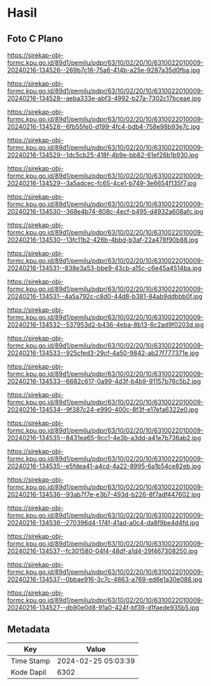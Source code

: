 # Hasil

## Foto C Plano

https://sirekap-obj-formc.kpu.go.id/89d1/pemilu/pdpr/63/10/02/20/10/6310022010009-20240216-134526--269b7c16-75a6-414b-a25e-9287a35d0fba.jpg

https://sirekap-obj-formc.kpu.go.id/89d1/pemilu/pdpr/63/10/02/20/10/6310022010009-20240216-134528--aeba333e-abf3-4992-b27a-7302c17bceae.jpg

https://sirekap-obj-formc.kpu.go.id/89d1/pemilu/pdpr/63/10/02/20/10/6310022010009-20240216-134528--6fb55fe0-d199-4fc4-bdb4-758e98b93e7c.jpg

https://sirekap-obj-formc.kpu.go.id/89d1/pemilu/pdpr/63/10/02/20/10/6310022010009-20240216-134529--1dc5cb25-418f-4b9e-bb82-61ef26b1b930.jpg

https://sirekap-obj-formc.kpu.go.id/89d1/pemilu/pdpr/63/10/02/20/10/6310022010009-20240216-134529--3a5adcec-fc65-4ce1-b749-3e6654f135f7.jpg

https://sirekap-obj-formc.kpu.go.id/89d1/pemilu/pdpr/63/10/02/20/10/6310022010009-20240216-134530--368e4b74-808c-4ecf-b495-d4932a608afc.jpg

https://sirekap-obj-formc.kpu.go.id/89d1/pemilu/pdpr/63/10/02/20/10/6310022010009-20240216-134530--13fc11b2-426b-4bbd-b3af-22a478f90b88.jpg

https://sirekap-obj-formc.kpu.go.id/89d1/pemilu/pdpr/63/10/02/20/10/6310022010009-20240216-134531--838e3a53-bbe9-43cb-a15c-c6e45a4514ba.jpg

https://sirekap-obj-formc.kpu.go.id/89d1/pemilu/pdpr/63/10/02/20/10/6310022010009-20240216-134531--4a5a792c-c8d0-44d8-b381-84ab9ddbbb0f.jpg

https://sirekap-obj-formc.kpu.go.id/89d1/pemilu/pdpr/63/10/02/20/10/6310022010009-20240216-134532--537953d2-b436-4eba-8b13-6c2ad9f0203d.jpg

https://sirekap-obj-formc.kpu.go.id/89d1/pemilu/pdpr/63/10/02/20/10/6310022010009-20240216-134533--925cfed3-29cf-4a50-9842-ab27f777371e.jpg

https://sirekap-obj-formc.kpu.go.id/89d1/pemilu/pdpr/63/10/02/20/10/6310022010009-20240216-134533--6682c617-0a99-4d3f-b4b9-91157b76c5b2.jpg

https://sirekap-obj-formc.kpu.go.id/89d1/pemilu/pdpr/63/10/02/20/10/6310022010009-20240216-134534--9f387c24-e990-400c-8f3f-e17efa6322e0.jpg

https://sirekap-obj-formc.kpu.go.id/89d1/pemilu/pdpr/63/10/02/20/10/6310022010009-20240216-134535--8431ea65-9cc1-4e3b-a3dd-a41e7b736ab2.jpg

https://sirekap-obj-formc.kpu.go.id/89d1/pemilu/pdpr/63/10/02/20/10/6310022010009-20240216-134535--e5fdea41-a4cd-4a22-8995-6a1b54ce82eb.jpg

https://sirekap-obj-formc.kpu.go.id/89d1/pemilu/pdpr/63/10/02/20/10/6310022010009-20240216-134536--93ab7f7e-e3b7-493d-b226-8f7adf447602.jpg

https://sirekap-obj-formc.kpu.go.id/89d1/pemilu/pdpr/63/10/02/20/10/6310022010009-20240216-134536--270396d4-174f-41ad-a0c4-da8f9be4d4fd.jpg

https://sirekap-obj-formc.kpu.go.id/89d1/pemilu/pdpr/63/10/02/20/10/6310022010009-20240216-134537--fc301580-04f4-48df-a1d4-29f467308250.jpg

https://sirekap-obj-formc.kpu.go.id/89d1/pemilu/pdpr/63/10/02/20/10/6310022010009-20240216-134537--0bbae916-3c7c-4663-a769-ed6e1a30e088.jpg

https://sirekap-obj-formc.kpu.go.id/89d1/pemilu/pdpr/63/10/02/20/10/6310022010009-20240216-134527--db90e0d8-91a0-424f-bf39-d1faede935b5.jpg


## Metadata

| Key        | Value               |
| ---------- | ------------------- |
| Time Stamp | 2024-02-25 05:03:39 |
| Kode Dapil | 6302                |



